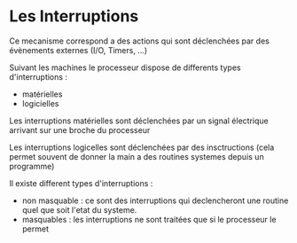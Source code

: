# Les Interruptions

Ce mecanisme correspond a des actions qui sont déclenchées par des évènements externes (I/O, Timers, ...)

Suivant les machines le processeur dispose de differents types d'interruptions :

- matérielles
- logicielles

Les interruptions matérielles sont déclenchées par un signal électrique arrivant sur une broche du processeur

Les interruptions logicelles sont déclenchées par des insctructions (cela permet souvent de donner la main a des routines systemes depuis un programme)

Il existe different types d'interruptions :

- non masquable : ce sont des interruptions qui declencheront une routine quel que soit l'etat du systeme.
- masquables : les interruptions ne sont traitées que si le processeur le permet